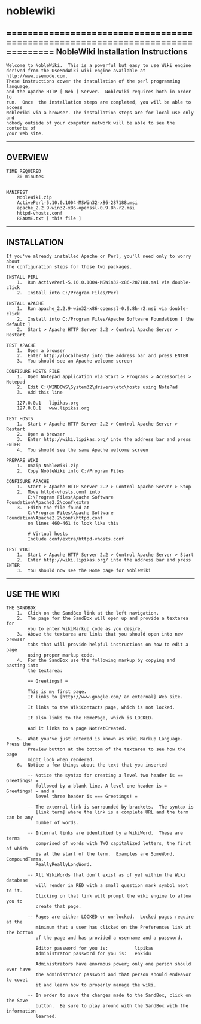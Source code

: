 # noblewiki
===============================================================================
 NobleWiki Installation Instructions
-------------------------------------------------------------------------------

	Welcome to NobleWiki.  This is a powerful but easy to use Wiki engine
	derived from the UseModWiki wiki engine available at http://www.usemode.com. 
	These instructions cover the installation of the perl programming language, 
	and the Apache HTTP [ Web ]	Server.  NobleWiki requires both in order to
	run.  Once	the installation steps are completed, you will be able to access
	NobleWiki via a browser. The installation steps are for local use only and
	nobody outside of your computer network will be able to see the contents of
	your Web site.

	
	
-------------------------------------------------------------------------------
OVERVIEW
-------------------------------------------------------------------------------

	TIME REQUIRED
		30 minutes


	MANIFEST
		NobleWiki.zip
		ActivePerl-5.10.0.1004-MSWin32-x86-287188.msi
		apache_2.2.9-win32-x86-openssl-0.9.8h-r2.msi
		httpd-vhosts.conf
		README.txt [ this file ]



-------------------------------------------------------------------------------
INSTALLATION
-------------------------------------------------------------------------------

	If you've already installed Apache or Perl, you'll need only to worry about
	the configuration steps for those two packages.

	INSTALL PERL
		1.  Run ActivePerl-5.10.0.1004-MSWin32-x86-287188.msi via double-click
		2.  Install into C:/Program Files/Perl
		
	INSTALL APACHE
		1.  Run apache_2.2.9-win32-x86-openssl-0.9.8h-r2.msi via double-click
		2.  Install into C:/Program Files/Apache Software Foundation [ the default ]
		2.  Start > Apache HTTP Server 2.2 > Control Apache Server > Restart

	TEST APACHE
		1.  Open a browser
		2.  Enter http://localhost/ into the address bar and press ENTER
		3.  You should see an Apache welcome screen
		
	CONFIGURE HOSTS FILE
		1.  Open Notepad application via Start > Programs > Accessories > Notepad
		2.  Edit C:\WINDOWS\System32\drivers\etc\hosts using NotePad
		3.  Add this line
		
		127.0.0.1	lipikas.org
		127.0.0.1	www.lipikas.org

	TEST HOSTS	
		1.  Start > Apache HTTP Server 2.2 > Control Apache Server > Restart
		2.  Open a browser
		3.  Enter http://wiki.lipikas.org/ into the address bar and press ENTER
		4.  You should see the same Apache welcome screen

	PREPARE WIKI
		1.  Unzip NobleWiki.zip
		2.  Copy NobleWiki into C:/Program Files
		
	CONFIGURE APACHE
		1.  Start > Apache HTTP Server 2.2 > Control Apache Server > Stop
		2.  Move httpd-vhosts.conf into 
			E:\Program Files\Apache Software Foundation\Apache2.2\conf\extra
		3.  Edith the file found at 
			C:\Program Files\Apache Software Foundation\Apache2.2\conf\httpd.conf 
			on lines 460-461 to look like this
		
			# Virtual hosts
			Include conf/extra/httpd-vhosts.conf
		
	TEST WIKI
		1.  Start > Apache HTTP Server 2.2 > Control Apache Server > Start
		2.  Enter http://wiki.lipikas.org/ into the address bar and press ENTER
		3.  You should now see the Home page for NobleWiki



-------------------------------------------------------------------------------
USE THE WIKI
-------------------------------------------------------------------------------

	THE SANDBOX
		1.  Click on the SandBox link at the left navigation.
		2.  The page for the SandBox will open up and provide a textarea for
			you to enter WikiMarkup code as you desire.
		3.  Above the textarea are links that you should open into new browser
			tabs that will provide helpful instructions on how to edit a page
			using proper markup code.
		4.  For the SandBox use the following markup by copying and pasting into
			the textarea:
			
```			
        == Greetings! =
        
        This is my first page.
        It links to [http://www.google.com/ an external] Web site.
        
        It links to the WikiContacts page, which is not locked.
        
        It also links to the HomePage, which is LOCKED.
        
        And it links to a page NotYetCreated.
```

			
		5.  What you've just entered is known as Wiki Markup Language.  Press the 
		    Preview button at the bottom of the textarea to see how the page 
			might look when rendered.
		6.  Notice a few things about the text that you inserted
		
			-- Notice the syntax for creating a level two header is == Greetings! =
			   followed by a blank line. A level one header is = Greetings! = and a 
			   level three header is === Greetings! =
			   
			-- The external link is surrounded by brackets.  The syntax is 
			   [link term] where the link is a complete URL and the term can be any
			   number of words.
			   
			-- Internal links are identified by a WikiWord.  These are terms
			   comprised of words with TWO capitalized letters, the first of which
			   is at the start of the term.  Examples are SomeWord, CompoundTerms,
			   ReallyReallyLongWord.
			   
			-- All WikiWords that don't exist as of yet within the Wiki database
			   will render in RED with a small question mark symbol next to it.  
			   Clicking on that link will prompt the wiki engine to allow you to
			   create that page.
			   
			-- Pages are either LOCKED or un-locked.  Locked pages require at the
			   minimum that a user has clicked on the Preferences link at the bottom
			   of the page and has provided a username and a password.
			   
			   Editor password for you is:          lipikas
			   Administrator password for you is:   enkidu
			   
			   Administrators have enormous power; only one person should ever have
			   the administrator password and that person should endeavor to covet
			   it and learn how to properly manage the wiki.
			   
			-- In order to save the changes made to the SandBox, click on the Save
			   button.  Be sure to play around with the SandBox with the information
			   learned.
